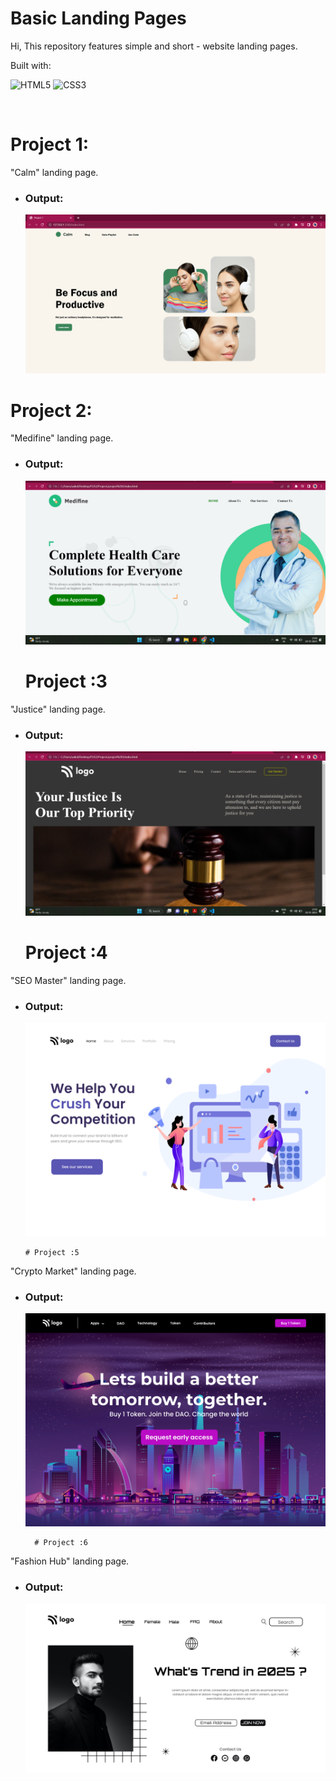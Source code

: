 # Basic Landing Pages
Hi, This repository features simple and short - website landing pages.

Built with:

 ![HTML5](https://img.shields.io/badge/html5-%23E34F26.svg?style=for-the-badge&logo=html5&logoColor=white) ![CSS3](https://img.shields.io/badge/css3-%231572B6.svg?style=for-the-badge&logo=css3&logoColor=white)

<br>

# Project 1:
"Calm" landing page.
- ### Output:
  ![Output](./HTML_%26_CSS/Project%201/Project%201%20image%20.png)






# Project 2:
"Medifine" landing page.
- ### Output:
  ![Output](./HTML_%26_CSS/project%202/project%202%20%20output%20.png)




  # Project :3
"Justice" landing page.
- ### Output:
  ![Output](./HTML_%26_CSS/project%203/Project%203%20Output%20.png)



    # Project :4
"SEO Master" landing page.
- ### Output:
  ![Output](./HTML_%26_CSS/Project%204/output.png)



      # Project :5
"Crypto Market" landing page.
- ### Output:
  ![Output](./HTML_%26_CSS/Project%205/output.png)




        # Project :6
"Fashion Hub" landing page.
- ### Output:
  ![Output](./HTML_%26_CSS/Project%206/output.png)

